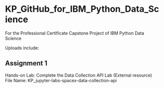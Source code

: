 # KP_GitHub_for_IBM_Python_Data_Science
For the Professional Certificate Capstone Project of IBM Python Data Science

Uploads include:

## Assignment 1

Hands-on Lab: Complete the Data Collection API Lab (External resource)
File Name: KP_jupyter-labs-spacex-data-collection-api
